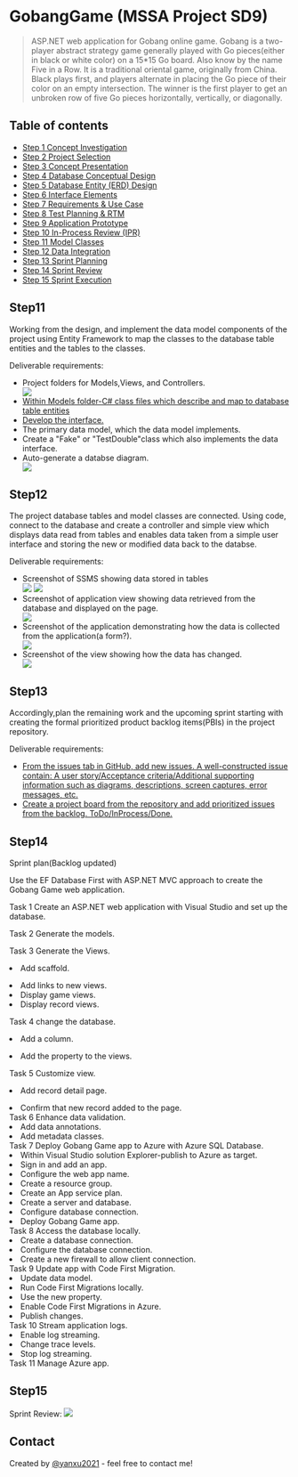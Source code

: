 # GobangGame (MSSA Project SD9)
>ASP.NET web application for Gobang online game.
>Gobang is a two-player abstract strategy game generally played with Go pieces(either in black or white color) on a 15*15 Go board. Also know by the name Five in a Row.
>It is a traditional oriental game, originally from China. 
>Black plays first, and players alternate in placing the Go piece of their color on an empty intersection. 
>The winner is the first player to get an unbroken row of five Go pieces horizontally, vertically, or diagonally.

## Table of contents
* [Step 1 Concept Investigation](#Step1)
* [Step 2 Project Selection](#Step2)
* [Step 3 Concept Presentation](#step3)
* [Step 4 Database Conceptual Design](#step4)
* [Step 5 Database Entity (ERD) Design](#step5)
* [Step 6 Interface Elements](#step6)
* [Step 7 Requirements & Use Case](#step7)
* [Step 8 Test Planning & RTM](#step8)
* [Step 9 Application Prototype](#step9)
* [Step 10 In-Process Review (IPR)](#step10)
* [Step 11 Model Classes](#Step11)
* [Step 12 Data Integration](#Step12)
* [Step 13 Sprint Planning](#Step13)
* [Step 14 Sprint Review](#Step14)
* [Step 15 Sprint Execution](#Step15)

## Step11
<p>Working from the design, and implement the data model components of the project using Entity Framework to map the classes to the database table entities and the tables to the classes.</p>
<p>Deliverable requirements:
  <ul>
    <li>Project folders for Models,Views, and Controllers.</a></li>
    <img src="https://github.com/yanxu2021/GobangGame/blob/master/ScreenShots/1Folders%20for%20MVC.JPG">
    <li><a href="https://github.com/yanxu2021/GobangGame/tree/master/GobangGame/Models">Within Models folder-C# class files which describe and map to database table entities</a></li>
    <li><a href='https://github.com/yanxu2021/GobangGame/blob/master/GobangGame/Models/IGameRepository.cs'>Develop the interface.</a></li>
    <li>The primary data model, which the data model implements.</li>
    <li>Create a "Fake" or "TestDouble"class which also implements the data interface.</li>
    <li>Auto-generate a databse diagram.</li>
    <img src="https://github.com/yanxu2021/Gobang-Game-With-Computer/blob/main/Gobang%20Game%20ERD.JPG">
    </ul>
  </p>
  
## Step12
<p>The project database tables and model classes are connected. Using code, connect to the database and create a controller and simple view which displays data read from tables and enables data taken from a simple user interface and storing the new or modified data back to the databse.</p>
<p>Deliverable requirements:
  <ul>
    <li>Screenshot of SSMS showing data stored in tables</li>
    <img src="https://github.com/yanxu2021/GobangGame/blob/master/ScreenShots/9.JPG">
    <img src="https://github.com/yanxu2021/GobangGame/blob/master/ScreenShots/17%20View%20Tabels.JPG">
    <li>Screenshot of application view showing data retrieved from the database and displayed on the page.</li>
       <img src="https://github.com/yanxu2021/GobangGame/blob/master/ScreenShots/12.JPG">
    <li>Screenshot of the application demonstrating how the data is collected from the application(a form?).</li>
       <img src="https://github.com/yanxu2021/GobangGame/blob/master/ScreenShots/17%20View%20Tabels.JPG">
    <li>Screenshot of the view showing how the data has changed.</li>
       <img src="https://github.com/yanxu2021/GobangGame/blob/master/ScreenShots/13.JPG"> 
    </ul>
  </p>

## Step13
<p>Accordingly,plan the remaining work and the upcoming sprint starting with creating the formal prioritized product backlog items(PBIs) in the project repository.</p>
<p>Deliverable requirements:
  <ul>
    <li><a href="">From the issues tab in GitHub, add new issues. A well-constructed issue contain: A user story/Acceptance criteria/Additional supporting information such as diagrams, descriptions, screen captures, error messages, etc.</a></li>
    <li><a href="">Create a project board from the repository and add prioritized issues from the backlog. ToDo/InProcess/Done.</a></li>
    </ul>
  </p>

## Step14

Sprint plan(Backlog updated)
<p>Use the EF Database First with ASP.NET MVC approach to create the Gobang Game web application.</p>
<ui>Task 1 Create an ASP.NET web application with Visual Studio and set up the database.</ui>

<ui>Task 2 Generate the models.</ui>

<ui>Task 3 Generate the Views.</ui>

<ui><li>Add scaffold.</li>
<li>Add links to new views.</li>
<li>Display game views.</li>
<li>Display record views.</li></ui>

<ui>Task 4 change the database.</ui>

<ui><li>Add a column.</li>
<li>Add the property to the views.</li></ui>

<ui>Task 5 Customize view.</ui>

<ui><li>Add record detail page.</li>
<li>Confirm that new record added to the page.</li>
<ui>Task 6 Enhance data validation.</ui>
<ui><li>Add data annotations.</li>
<li>Add metadata classes.</li></ui>
<ui>Task 7 Deploy Gobang Game app to Azure with Azure SQL Database.</ui>
<ui><li>Within Visual Studio solution Explorer-publish to Azure as target.</li>
<li>Sign in and add an app.</li>
<li>Configure the web app name.</li>
<li>Create a resource group.</li>
<li>Create an App service plan.</li>
<li>Create a server and database.</li>
<li>Configure database connection.</li>
<li>Deploy Gobang Game app.</li></ui>
<ui>Task 8 Access the database locally.</ui>
<ui><li>Create a database connection.</li>
<li>Configure the database connection.</li>
<li>Create a new firewall to allow client connection.</li></ui>
<ui>Task 9 Update app with Code First Migration.<ui>
<ui><li>Update data model.</li>
<li>Run Code First Migrations locally.</li>
<li>Use the new property.</li>
<li>Enable Code First Migrations in Azure.</li>
<li>Publish changes.</li></ui>
<ui>Task 10 Stream application logs.</ui>
<ui><li>Enable log streaming.</li>
<li>Change trace levels.</li>
<li>Stop log streaming.</li></ui>
<ui>Task 11 Manage Azure app.</ui>



## Step15
Sprint Review:
<img src="https://github.com/yanxu2021/GobangGame/blob/master/ScreenShots/1Folders%20for%20MVC.JPG">

## Contact
Created by [@yanxu2021](https://www.linkedin.com/in/yanxu2021/) - feel free to contact me!
